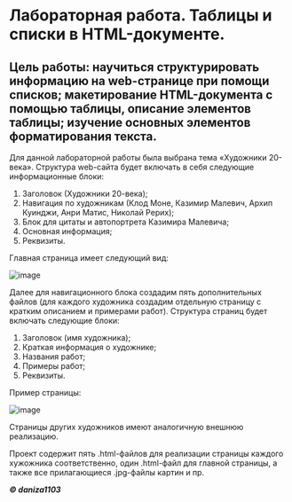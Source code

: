 # Лабораторная работа. Таблицы и списки в HTML-документе.
## Цель работы: научиться структурировать информацию на web-странице при помощи списков; макетирование HTML-документа с помощью таблицы, описание элементов таблицы; изучение основных элементов форматирования текста.

Для данной лабораторной работы была выбрана тема «Художники 20-века». Структура web-сайта будет включать в себя следующие информационные блоки: 
1.	Заголовок (Художники 20-века);
2.	Навигация по художникам (Клод Моне, Казимир Малевич, Архип Куинджи, Анри Матис, Николай Рерих);
3.	Блок для цитаты и автопортрета Казимира Малевича; 
4.	Основная информация;
5.	Реквизиты.

Главная страница имеет следующий вид:

![image](https://user-images.githubusercontent.com/62215011/198876246-6e50c852-ec9a-496e-8288-a387331faab0.png)

Далее для навигационного блока создадим пять дополнительных файлов (для каждого художника создадим отдельную страницу с кратким описанием и примерами работ). Структура страниц будет включать следующие блоки:
1.	Заголовок (имя художника);
2.	Краткая информация о художнике;
3.	Названия работ; 
4.	Примеры работ;
5.	Реквизиты.

Пример страницы:

![image](https://user-images.githubusercontent.com/62215011/198876337-0e51f851-0f29-4158-b89d-8a4e043b4441.png)

Страницы других художников имеют аналогичную внешнюю реализацию.

Проект содержит пять .html-файлов для реализации страницы каждого хужожника соответственно, один .html-файл для главной страницы, а также все прилагающиеся .jpg-файлы картин и пр.

***© daniza1103***
